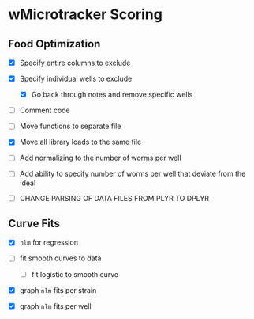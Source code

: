 wMicrotracker Scoring
=====================

## Food Optimization

- [X] Specify entire columns to exclude 
- [X] Specify individual wells to exclude
	- [X] Go back through notes and remove specific wells
- [ ] Comment code
- [ ] Move functions to separate file
- [X] Move all library loads to the same file
- [ ] Add normalizing to the number of worms per well
- [ ] Add ability to specify number of worms per well that deviate from the ideal
- [ ] CHANGE PARSING OF DATA FILES FROM PLYR TO DPLYR



## Curve Fits

- [X] `nlm` for regression
- [ ] fit smooth curves to data
	- [ ] fit logistic to smooth curve
- [X] graph `nlm` fits per strain
- [X] graph `nlm` fits per well
	